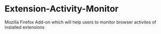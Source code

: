 # Extension-Activity-Monitor
Mozilla Firefox Add-on which will help users to monitor browser activites of installed extensions
